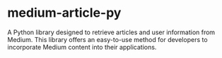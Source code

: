 # medium-article-py
A Python library designed to retrieve articles and user information from Medium. This library offers an easy-to-use method for developers to incorporate Medium content into their applications.
